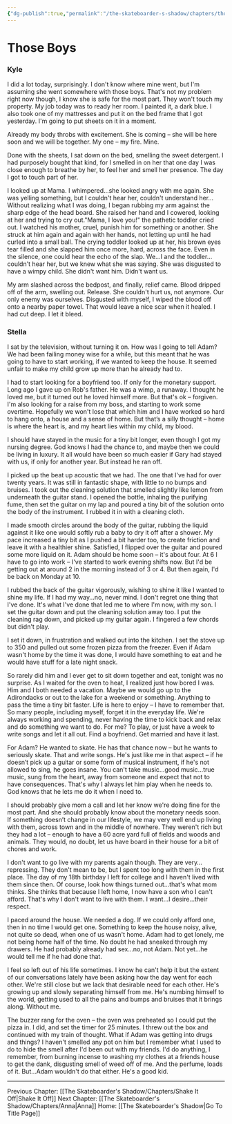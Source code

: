 ```yaml
---
{"dg-publish":true,"permalink":"/the-skateboarder-s-shadow/chapters/those-boys/"}
---
```


# Those Boys

### Kyle

  

I did a lot today, surprisingly. I don't know where mine went, but I'm assuming she went somewhere with those boys. That's not my problem right now though, I know she is safe for the most part. They won't touch my property. My job today was to ready her room. I painted it, a dark blue. I also took one of my mattresses and put it on the bed frame that I got yesterday. I'm going to put sheets on it in a moment.

Already my body throbs with excitement. She is coming – she will be here soon and we will be together. My one – my fire. Mine.

Done with the sheets, I sat down on the bed, smelling the sweet detergent. I had purposely bought that kind, for I smelled in on her that one day I was close enough to breathe by her, to feel her and smell her presence. The day I got to touch part of her.

I looked up at Mama. I whimpered…she looked angry with me again. She was yelling something, but I couldn't hear her, couldn't understand her… Without realizing what I was doing, I began rubbing my arm against the sharp edge of the head board. She raised her hand and I cowered, looking at her and trying to cry out."Mama, I love you!" the pathetic toddler cried out. I watched his mother, cruel, punish him for something or another. She struck at him again and again with her hands, not letting up until he had curled into a small ball. The crying toddler looked up at her, his brown eyes tear filled and she slapped him once more, hard, across the face. Even in the silence, one could hear the echo of the slap. We…I and the toddler…couldn't hear her, but we knew what she was saying. She was disgusted to have a wimpy child. She didn't want him. Didn't want us.

My arm slashed across the bedpost, and finally, relief came. Blood dripped off of the arm, swelling out. Release. She couldn't hurt us, not anymore. Our only enemy was ourselves. Disgusted with myself, I wiped the blood off onto a nearby paper towel. That would leave a nice scar when it healed. I had cut deep. I let it bleed.

  

### Stella

  

I sat by the television, without turning it on. How was I going to tell Adam? We had been failing money wise for a while, but this meant that he was going to have to start working, if we wanted to keep the house. It seemed unfair to make my child grow up more than he already had to.

I had to start looking for a boyfriend too. If only for the monetary support. Long ago I gave up on Rob's father. He was a wimp, a runaway. I thought he loved me, but it turned out he loved himself more. But that's ok – forgiven. I'm also looking for a raise from my boss, and starting to work some overtime. Hopefully we won't lose that which him and I have worked so hard to hang onto, a house and a sense of home. But that’s a silly thought – home is where the heart is, and my heart lies within my child, my blood.

I should have stayed in the music for a tiny bit longer, even though I got my nursing degree. God knows I had the chance to, and maybe then we could be living in luxury. It all would have been so much easier if Gary had stayed with us, if only for another year. But instead he ran off.

I picked up the beat up acoustic that we had. The one that I've had for over twenty years. It was still in fantastic shape, with little to no bumps and bruises. I took out the cleaning solution that smelled slightly like lemon from underneath the guitar stand. I opened the bottle, inhaling the purifying fume, then set the guitar on my lap and poured a tiny bit of the solution onto the body of the instrument. I rubbed it in with a cleaning cloth. 

I made smooth circles around the body of the guitar, rubbing the liquid against it like one would softly rub a baby to dry it off after a shower. My pace increased a tiny bit as I pushed a bit harder too, to create friction and leave it with a healthier shine. Satisfied, I flipped over the guitar and poured some more liquid on it. Adam should be home soon – it's about four. At 6 I have to go into work – I've started to work evening shifts now. But I'd be getting out at around 2 in the morning instead of 3 or 4. But then again, I'd be back on Monday at 10. 

I rubbed the back of the guitar vigorously, wishing to shine it like I wanted to shine my life. If I had my way…no, never mind. I don't regret one thing that I've done. It's what I've done that led me to where I'm now, with my son. I set the guitar down and put the cleaning solution away too. I put the cleaning rag down, and picked up my guitar again. I fingered a few chords but didn't play.

I set it down, in frustration and walked out into the kitchen. I set the stove up to 350 and pulled out some frozen pizza from the freezer. Even if Adam wasn't home by the time it was done, I would have something to eat and he would have stuff for a late night snack.

So rarely did him and I ever get to sit down together and eat, tonight was no surprise. As I waited for the oven to heat, I realized just how bored I was. Him and I both needed a vacation. Maybe we would go up to the Adirondacks or out to the lake for a weekend or something. Anything to pass the time a tiny bit faster. Life is here to enjoy – I have to remember that. So many people, including myself, forget it in the everyday life. We're always working and spending, never having the time to kick back and relax and do something we want to do. For me? To play, or just have a week to write songs and let it all out. Find a boyfriend. Get married and have it last.

For Adam? He wanted to skate. He has that chance now – but he wants to seriously skate. That and write songs. He's just like me in that aspect – if he doesn’t pick up a guitar or some form of musical instrument, if he's not allowed to sing, he goes insane. You can't take music…good music…true music, sung from the heart, away from someone and expect that not to have consequences. That's why I always let him play when he needs to. God knows that he lets me do it when I need to.

I should probably give mom a call and let her know we're doing fine for the most part. And she should probably know about the monetary needs soon. If something doesn’t change in our lifestyle, we may very well end up living with them, across town and in the middle of nowhere. They weren't rich but they had a lot – enough to have a 60 acre yard full of fields and woods and animals. They would, no doubt, let us have board in their house for a bit of chores and work. 

I don't want to go live with my parents again though. They are very…repressing. They don't mean to be, but I spent too long with them in the first place. The day of my 18th birthday I left for college and I haven't lived with them since then. Of course, look how things turned out…that's what mom thinks. She thinks that because I left home, I now have a son who I can't afford. That's why I don't want to live with them. I want…I desire…their respect.

I paced around the house. We needed a dog. If we could only afford one, then in no time I would get one. Something to keep the house noisy, alive, not quite so dead, when one of us wasn't home. Adam had to get lonely, me not being home half of the time. No doubt he had sneaked through my drawers. He had probably already had sex…no, not Adam. Not yet…he would tell me if he had done that.

I feel so left out of his life sometimes. I know he can't help it but the extent of our conversations lately have been asking how the day went for each other. We're still close but we lack that desirable need for each other. He's growing up and slowly separating himself from me. He's numbing himself to the world, getting used to all the pains and bumps and bruises that it brings along. Without me.

The buzzer rang for the oven – the oven was preheated so I could put the pizza in. I did, and set the timer for 25 minutes. I threw out the box and continued with my train of thought. What if Adam was getting into drugs and things? I haven't smelled any pot on him but I remember what I used to do to hide the smell after I'd been out with my friends. I'd do anything, I remember, from burning incense to washing my clothes at a friends house to get the dank, disgusting smell of weed off of me. And the perfume, loads of it. But…Adam wouldn't do that either. He's a good kid.

  
  ---
Previous Chapter: [[The Skateboarder's Shadow/Chapters/Shake It Off\|Shake It Off]]
Next Chapter: [[The Skateboarder's Shadow/Chapters/Anna\|Anna]]
Home: [[The Skateboarder's Shadow\|Go To Title Page]]